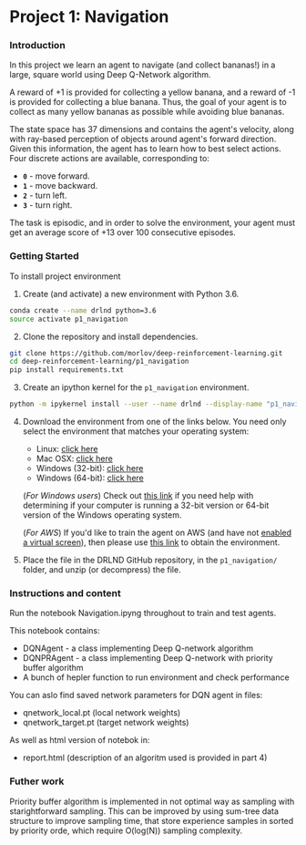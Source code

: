 # Project 1: Navigation

### Introduction

In this project we learn an agent to navigate (and collect bananas!) in a large, square world using Deep Q-Network algorithm.  

A reward of +1 is provided for collecting a yellow banana, and a reward of -1 is provided for collecting a blue banana.  Thus, the goal of your agent is to collect as many yellow bananas as possible while avoiding blue bananas.  

The state space has 37 dimensions and contains the agent's velocity, along with ray-based perception of objects around agent's forward direction.  Given this information, the agent has to learn how to best select actions.  Four discrete actions are available, corresponding to:
- **`0`** - move forward.
- **`1`** - move backward.
- **`2`** - turn left.
- **`3`** - turn right.

The task is episodic, and in order to solve the environment, your agent must get an average score of +13 over 100 consecutive episodes.

### Getting Started

To install project environment



1. Create (and activate) a new environment with Python 3.6.
 
```bash
conda create --name drlnd python=3.6
source activate p1_navigation
```
    
2. Clone the repository and install dependencies.
```bash
git clone https://github.com/morlov/deep-reinforcement-learning.git
cd deep-reinforcement-learning/p1_navigation
pip install requirements.txt
```

3. Create an ipython kernel for the `p1_navigation` environment.  
```bash
python -m ipykernel install --user --name drlnd --display-name "p1_navigation"
````

4. Download the environment from one of the links below.  You need only select the environment that matches your operating system:
    - Linux: [click here](https://s3-us-west-1.amazonaws.com/udacity-drlnd/P1/Banana/Banana_Linux.zip)
    - Mac OSX: [click here](https://s3-us-west-1.amazonaws.com/udacity-drlnd/P1/Banana/Banana.app.zip)
    - Windows (32-bit): [click here](https://s3-us-west-1.amazonaws.com/udacity-drlnd/P1/Banana/Banana_Windows_x86.zip)
    - Windows (64-bit): [click here](https://s3-us-west-1.amazonaws.com/udacity-drlnd/P1/Banana/Banana_Windows_x86_64.zip)
    
    (_For Windows users_) Check out [this link](https://support.microsoft.com/en-us/help/827218/how-to-determine-whether-a-computer-is-running-a-32-bit-version-or-64) if you need help with determining if your computer is running a 32-bit version or 64-bit version of the Windows operating system.

    (_For AWS_) If you'd like to train the agent on AWS (and have not [enabled a virtual screen](https://github.com/Unity-Technologies/ml-agents/blob/master/docs/Training-on-Amazon-Web-Service.md)), then please use [this link](https://s3-us-west-1.amazonaws.com/udacity-drlnd/P1/Banana/Banana_Linux_NoVis.zip) to obtain the environment.

5. Place the file in the DRLND GitHub repository, in the `p1_navigation/` folder, and unzip (or decompress) the file. 

### Instructions and content

Run the notebook Navigation.ipyng throughout to train and test agents. 

This notebook contains:
- DQNAgent - a class implementing Deep Q-network algorithm
- DQNPRAgent - a class implementing Deep Q-network with priority buffer algorithm
- A bunch of hepler function to run environment and check performance

You can aslo find saved network parameters for DQN agent in files:
- qnetwork_local.pt (local network weights)
- qnetwork_target.pt (target network weights)
      
As well as html version of notebok in:
- report.html (description of an algoritm used is provided in part 4)

### Futher work
Priority buffer algorithm is implemented in not optimal way as sampling with starightforward sampling. This can be improved by using sum-tree data structure to improve sampling time, that store experience samples in sorted by priority orde, which require O(log(N)) sampling complexity.


